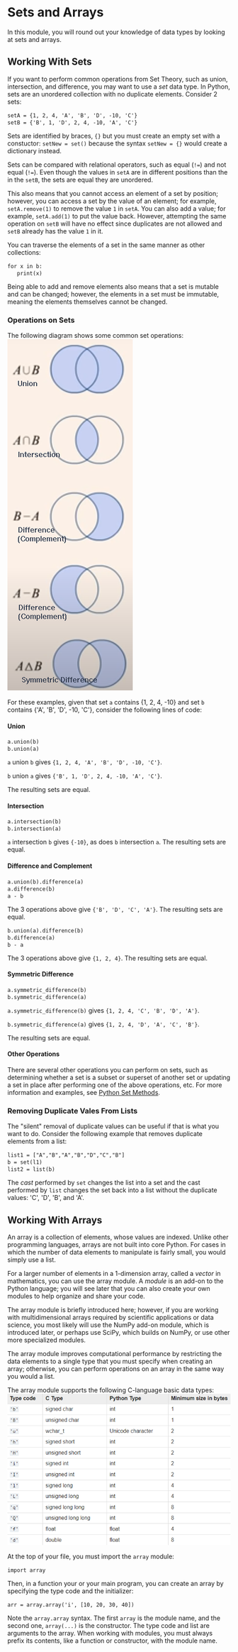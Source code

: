 # Sets and Arrays

In this module, you will round out your knowledge of data types by looking at sets and arrays. 

## Working With Sets

If you want to perform common operations from Set Theory, such as union, intersection, and difference, you may want to use a *set* data type. In Python, sets are an unordered collection with no duplicate elements. Consider 2 sets:

```
setA = {1, 2, 4, 'A', 'B', 'D', -10, 'C'}
setB = {'B', 1, 'D', 2, 4, -10, 'A', 'C'}
```

Sets are identified by braces, `{}` but you must create an empty set with a constuctor: `setNew = set()` because the syntax 
`setNew = {}` would create a dictionary instead.

Sets can be compared with relational operators, such as equal (`!=`) and not equal (`!=`). Even though the values in `setA` are in different positions than the in the `setB`, the sets are equal they are unordered. 

This also means that you cannot access an element of a set by position; however, you can access a set by the value of an element; for example, `setA.remove(1)` to remove the value `1` in `setA`. You can also add a value; for example, `setA.add(1)` to put the value back. However, attempting the same operation on `setB` will have no effect since duplicates are not allowed and `setB` already has the value `1` in it. 

You can traverse the elements of a set in the same manner as other collections:

```
for x in b:
   print(x)
```

Being able to add and remove elements also means that a set is mutable and can be changed; however, the elements in a set must be immutable, meaning the elements themselves cannot be changed.

### Operations on Sets

The following diagram shows some common set operations:
![images/SetMethods.png](images/SetMethods.png)

For these examples, given that set `a` contains {1, 2, 4, -10} and set `b` contains {'A', 'B', 'D', -10, 'C'}, consider the following lines of code:
#### Union
```
a.union(b)
b.union(a)
```
`a` union `b` gives `{1, 2, 4, 'A', 'B', 'D', -10, 'C'}`.

`b` union `a` gives `{'B', 1, 'D', 2, 4, -10, 'A', 'C'}`.

The resulting sets are equal.
#### Intersection
```
a.intersection(b)
b.intersection(a)
```
`a` intersection `b` gives `{-10}`, as does `b` intersection `a`. The resulting sets are equal.
#### Difference and Complement
```
a.union(b).difference(a)
a.difference(b)
a - b
```
The 3 operations above give `{'B', 'D', 'C', 'A'}`. The resulting sets are equal.
```
b.union(a).difference(b)
b.difference(a)
b - a
```
The 3 operations above give `{1, 2, 4}`. The resulting sets are equal.
#### Symmetric Difference
```
a.symmetric_difference(b)
b.symmetric_difference(a)
```
`a.symmetric_difference(b)` gives `{1, 2, 4, 'C', 'B', 'D', 'A'}`.

`b.symmetric_difference(a)` gives `{1, 2, 4, 'D', 'A', 'C', 'B'}`.

The resulting sets are equal.
#### Other Operations
There are several other operations you can perform on sets, such as determining whether a set is a subset or superset of another set or updating a set in place after performing one of the above operations, etc. For more information and examples, see 
[Python Set Methods](https://www.w3schools.com/python/python_ref_set.asp).

### Removing Duplicate Vales From Lists
The "silent" removal of duplicate values can be useful if that is what you want to do. Consider the following example that removes duplicate elements from a list:
```
list1 = ["A","B","A","B","D","C","B"]
b = set(l1)
list2 = list(b)
```
The *cast* performed by `set` changes the list into a set and the cast performed by `list` changes the set back into a list without the duplicate values: 'C', 'D', 'B', and 'A'.

## Working With Arrays
An array is a collection of elements, whose values are indexed. Unlike other programming languages, arrays are not built into core Python. For cases in which the number of data elements to manipulate is fairly small, you would simply use a list. 

For a larger number of elements in a 1-dimension array, called a *vector* in mathematics, you can use the array module. A *module* is an add-on to the Python language; you will see later that you can also create your own modules to help organize and share your code.

The array module is briefly introduced here; however, if you are working with multidimensional arrays required by scientific applications or data science, you most likely will use the NumPy add-on module, which is introduced later, or perhaps use SciPy, which builds on NumPy, or use other more specialized modules.

The array module improves computational performance by restricting the data elements to a single type that you must specify when creating an array; otherwise, you can perform  operations on an array in the same way you would a list.

The array module supports the following C-language basic data types:
![images/IntegerWordFormats.png](images/IntegerWordFormats.png)

At the top of your file, you must import the `array` module:
```
import array
```
Then, in a function your or your main program, you can create an array by specifying the type code and the initializer:
```
arr = array.array('i', [10, 20, 30, 40])
```
Note the `array.array` syntax. The first `array` is the module name, and the second one, `array(...)` is the constructor. The type code and list are arguments to the array. When working with modules, you must always prefix its contents, like a function or constructor, with the module name.


